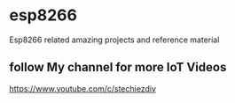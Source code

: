 # esp8266
Esp8266 related amazing projects and reference material

## follow My channel for more IoT Videos
https://www.youtube.com/c/stechiezdiy


